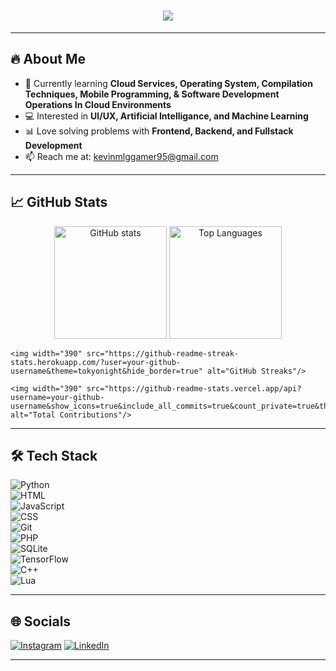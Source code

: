 <h1 align="center">
  <img src="https://readme-typing-svg.herokuapp.com/?font=Righteous&size=35&color=FFFFFF&center=true&vCenter=true&width=1000&height=70&duration=4000&lines=Hi+There!+👋;+I'm+Kevin+Arjuna+Steffers;Passionate+about+Web+Development;Exploring+AI+%26+Machine+Learning" />
</h1>

---

## 🔥 About Me
- 🌱 Currently learning **Cloud Services, Operating System, Compilation Techniques, Mobile Programming, & Software Development Operations In Cloud Environments**  
- 💻 Interested in **UI/UX, Artificial Intelligance, and Machine Learning**  
- 📊 Love solving problems with **Frontend, Backend, and Fullstack Development**  
- 📫 Reach me at: [kevinmlggamer95@gmail.com](mailto:kevinmlggamer95@gmail.com)

---

## 📈 GitHub Stats

<p align="center">
    <img src="https://github-readme-stats.vercel.app/api?username=KuroganeAs&show_icons=true&theme=tokyonight" alt="GitHub stats" height="180"/>
    <img src="https://github-readme-stats.vercel.app/api/top-langs/?username=KuroganeAs&layout=compact&theme=tokyonight" alt="Top Languages" height="180"/>
    
    <img width="390" src="https://github-readme-streak-stats.herokuapp.com/?user=your-github-username&theme=tokyonight&hide_border=true" alt="GitHub Streaks"/>
    
    <img width="390" src="https://github-readme-stats.vercel.app/api?username=your-github-username&show_icons=true&include_all_commits=true&count_private=true&theme=tokyonight&hide_border=true" alt="Total Contributions"/>

</div>
</p>

---

## 🛠️ Tech Stack

![Python](https://img.shields.io/badge/Python-3776AB?logo=python&logoColor=white)  
![HTML](https://img.shields.io/badge/HTML5-E34F26?logo=html5&logoColor=white)  
![JavaScript](https://img.shields.io/badge/JavaScript-F7DF1E?logo=javascript&logoColor=black)  
![CSS](https://img.shields.io/badge/CSS3-1572B6?logo=css3&logoColor=white)  
![Git](https://img.shields.io/badge/Git-F05032?logo=git&logoColor=white)  
![PHP](https://img.shields.io/badge/PHP-777BB4?logo=php&logoColor=white)  
![SQLite](https://img.shields.io/badge/SQLite-003B57?logo=sqlite&logoColor=white)  
![TensorFlow](https://img.shields.io/badge/TensorFlow-FF6F00?logo=tensorflow&logoColor=white)  
![C++](https://img.shields.io/badge/C++-00599C?logo=cplusplus&logoColor=white)  
![Lua](https://img.shields.io/badge/Lua-2C2D72?logo=lua&logoColor=white)  

---

## 🌐 Socials
[![Instagram](https://img.shields.io/badge/Instagram-%23E4405F.svg?style=for-the-badge&logo=Instagram&logoColor=white)](https://www.instagram.com/kuro.as?igsh=MTQ3Y29qNzVmd2w4Ng==)
[![LinkedIn](https://img.shields.io/badge/linkedin-%230077B5.svg?style=for-the-badge&logo=linkedin&logoColor=white)](https://www.linkedin.com/in/kevin-steffers-25b09130a/)

---

